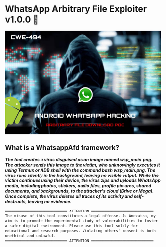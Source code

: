 # WhatsApp Arbitrary File Exploiter v1.0.0 💭
![banner image](https://github.com/anezatra/whatsapp-afd/blob/main/banner.jpg)
## What is a WhatsappAfd framework?
***The tool creates a virus disguised as an image named wsp_main.png. The attacker sends this image to the victim, who unknowingly executes it using Termux or ADB shell with the command bash wsp_main.png. The virus runs silently in the background, leaving no visible output. While the victim continues using their device, the virus zips and uploads WhatsApp media, including photos, stickers, audio files, profile pictures, shared documents, and backgrounds, to the attacker's cloud (Drive or Mega). Once complete, the virus deletes all traces of its activity and self-destructs, leaving no evidence.***
<br/>
```
════════════════════════════ ATTENTION ════════════════════════════
The misuse of this tool constitutes a legal offense. As Anezatra, my aim is to promote the experimental study of vulnerabilities to foster a safer digital environment. Please use this tool solely for educational and research purposes. Violating others' consent is both unethical and unlawful.
════════════════════════════ ATTENTION ════════════════════════════
